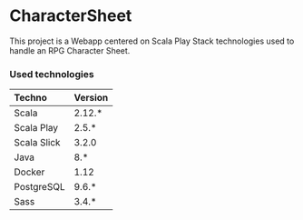 # CharacterSheet

This project is a Webapp centered on Scala Play Stack technologies used to handle an RPG Character Sheet.

### Used technologies

| Techno            | Version |
|:------------------|:--------|
| Scala             | 2.12.*  |
| Scala Play        | 2.5.*   |
| Scala Slick       | 3.2.0   |
| Java              | 8.*     |
| Docker            | 1.12    |
| PostgreSQL        | 9.6.*   |
| Sass              | 3.4.*   |

